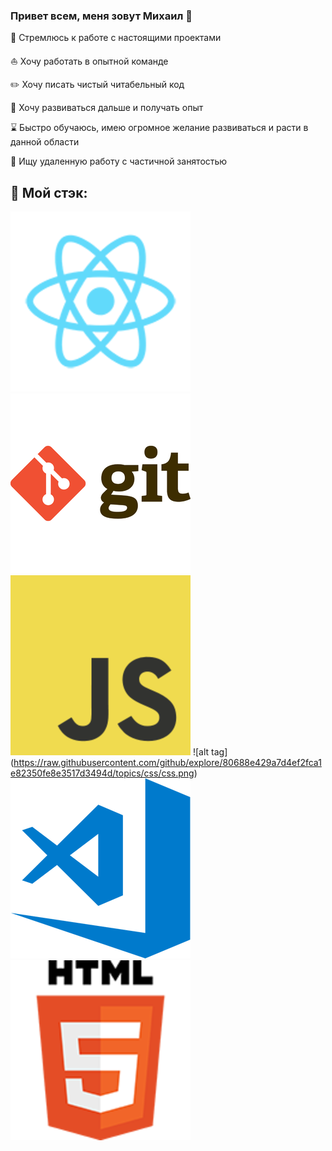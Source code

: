 ### Привет всем, меня зовут Михаил 👋
:rocket: Стремлюсь к работе с настоящими проектами

:sailboat: Хочу работать в опытной команде

:pencil2: Хочу писать чистый читабельный код

:school_satchel: Хочу развиваться дальше и получать опыт

:hourglass: Быстро обучаюсь, имею огромное желание развиваться и расти в данной области

:mag_right: Ищу удаленную работу с частичной занятостью

## :hammer: Мой стэк:
![alt tag](https://raw.githubusercontent.com/github/explore/80688e429a7d4ef2fca1e82350fe8e3517d3494d/topics/react/react.png) ![alt tag](https://raw.githubusercontent.com/github/explore/80688e429a7d4ef2fca1e82350fe8e3517d3494d/topics/git/git.png) ![alt tag](https://raw.githubusercontent.com/github/explore/80688e429a7d4ef2fca1e82350fe8e3517d3494d/topics/javascript/javascript.png) ![alt tag] (https://raw.githubusercontent.com/github/explore/80688e429a7d4ef2fca1e82350fe8e3517d3494d/topics/css/css.png) ![alt tag](https://raw.githubusercontent.com/github/explore/80688e429a7d4ef2fca1e82350fe8e3517d3494d/topics/visual-studio-code/visual-studio-code.png) ![alt tag](https://raw.githubusercontent.com/github/explore/80688e429a7d4ef2fca1e82350fe8e3517d3494d/topics/html/html.png)

<!--
**gremwiz1/gremwiz1** is a ✨ _special_ ✨ repository because its `README.md` (this file) appears on your GitHub profile.

Here are some ideas to get you started:

- 🔭 I’m currently working on ...
- 🌱 I’m currently learning ...
- 👯 I’m looking to collaborate on ...
- 🤔 I’m looking for help with ...
- 💬 Ask me about ...
- 📫 How to reach me: ...
- 😄 Pronouns: ...
- ⚡ Fun fact: ...
-->
